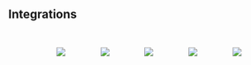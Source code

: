 <h2 class="centered">
Integrations
</h2>

<div style="margin-right: 5%; margin-left: 5%; padding: 30px 5% 30px 30px; justify-items: center; display: grid; grid-template-columns: 1fr 1fr 1fr 1fr 1fr; justify-items: center; -webkit-box-align: center; -webkit-align-items: center;">
  <img src="assets/kafka.png" style="display:inline-block;max-width:100px">
  <img src="assets/kinesis.png" style="display:inline-block;max-width:100px">
  <img src="assets/cassandra.png" style="display:inline-block;max-width:100px">
  <img src="assets/rocksdb.png" style="display:inline-block;max-width:100px">
  <img src="assets/hydrolix.png" style="display:inline-block;max-width:100px">
</div>
